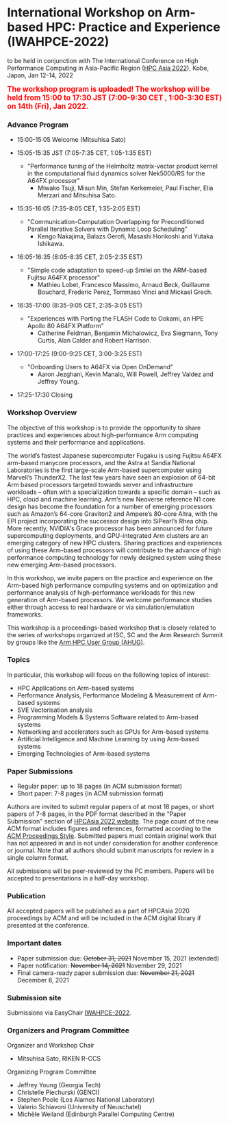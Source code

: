 #  International Workshop on Arm-based HPC: Practice and Experience (IWAHPCE-2022)

<!-- IWAHPCE-2022: https://arm-hpc-user-group.github.io/iwahpce-2022/ -->
to be held in conjunction with The International Conference on High Performance Computing in Asia-Pacific Region ([HPC Asia 2022](http://sighpc.ipsj.or.jp/HPCAsia2022/)), Kobe, Japan, Jan 12-14, 2022 

<span style="font-size: 120%; color: red;"> <strong>
The workshop program is uploaded!
The workshop will be held from 15:00 to 17:30 JST  (7:00-9:30 CET , 1:00-3:30 EST) on 14th (Fri), Jan 2022.
</strong> </span>

### Advance Program

- 15:00-15:05 Welcome (Mitsuhisa Sato)

- 15:05-15:35 JST (7:05-7:35 CET, 1:05-1:35 EST)
  - "Performance tuning of the Helmholtz matrix-vector product kernel in the computational fluid dynamics solver Nek5000/RS for the A64FX processor"
    - Miwako Tsuji, Misun Min, Stefan Kerkemeier, Paul Fischer, Elia Merzari and Mitsuhisa Sato.

- 15:35-16:05 (7:35-8:05 CET, 1:35-2:05 EST)
  - "Communication-Computation Overlapping for Preconditioned Parallel Iterative Solvers with Dynamic Loop Scheduling"
    - Kengo Nakajima, Balazs Gerofi, Masashi Horikoshi and Yutaka Ishikawa.

- 16:05-16:35 (8:05-8:35 CET, 2:05-2:35 EST)
  - "Simple code adaptation to speed-up Smilei on the ARM-based Fujitsu A64FX processor"
    - Mathieu Lobet, Francesco Massimo, Arnaud Beck, Guillaume Bouchard, Frederic Perez, Tommaso Vinci and Mickael Grech.

- 16:35-17:00 (8:35-9:05 CET, 2:35-3:05 EST)
  - "Experiences with Porting the FLASH Code to Ookami, an HPE Apollo 80 A64FX Platform"
    - Catherine Feldman, Benjamin Michalowicz, Eva Siegmann, Tony Curtis, Alan Calder and Robert Harrison.

- 17:00-17:25 (9:00-9:25 CET, 3:00-3:25 EST)
  - "Onboarding Users to A64FX via Open OnDemand"
    - Aaron Jezghani, Kevin Manalo, Will Powell, Jeffrey Valdez and Jeffrey Young.

- 17:25-17:30 Closing

### Workshop Overview
The objective of this workshop is to provide the opportunity to share practices and experiences about high-performance Arm computing systems and their performance and applications. 

The world’s fastest Japanese supercomputer Fugaku is using Fujitsu A64FX arm-based manycore processors, and the Astra at Sandia National Laboratories is the first large-scale Arm-based supercomputer using Marvell’s ThunderX2. The last few years have seen an explosion of 64-bit Arm based processors targeted towards server and infrastructure workloads – often with a specialization towards a specific domain – such as HPC, cloud and machine learning. Arm’s new Neoverse reference N1 core design has become the foundation for a number of emerging processors such as Amazon’s 64-core Graviton2 and Ampere’s 80-core Altra, with the EPI project incorporating the successor design into SiPearl’s Rhea chip. More recently, NVIDIA's Grace processor has been announced for future supercomputing deployments, and GPU-integrated Arm clusters are an emerging category of new HPC clusters.
Sharing practices and experiences of using these Arm-based processors will contribute to the advance of high performance computing technology for newly designed system using these new emerging Arm-based processors.

In this workshop, we invite papers on the practice and experience on the Arm-based high performance computing systems and on optimization and performance analysis of high-performance workloads for this new generation of Arm-based processors. We welcome performance studies either through access to real hardware or via simulation/emulation frameworks.

This workshop is a proceedings-based workshop that is closely related to the series of workshops organized at ISC, SC and the Arm Research Summit by groups like the [Arm HPC User Group (AHUG)](https://a-hug.org/).

### Topics
In particular, this workshop will focus on the following topics of interest:

- HPC Applications on Arm-based systems
- Performance Analysis, Performance Modeling & Measurement of Arm-based systems
- SVE Vectorisation analysis
- Programming Models & Systems Software related to Arm-based systems
- Networking and accelerators such as GPUs for Arm-based systems
- Artificial Intelligence and Machine Learning by using Arm-based systems
- Emerging Technologies of Arm-based systems

### Paper Submissions

- Regular paper: up to 18 pages (in ACM submission format)
- Short paper: 7-8 pages (in ACM submission format)

Authors are invited to submit regular papers of at most 18 pages, or short papers of 7-8 pages, in the PDF format described in the "Paper Submission" section of [HPCAsia 2022 website](http://sighpc.ipsj.or.jp/HPCAsia2022/). The page count of the new ACM format includes figures and references, formatted according to the [ACM Proceedings Style](http://www.acm.org/publications/proceedings-template). Submitted papers must contain original work that has not appeared in and is not under consideration for another conference or journal. Note that all authors should submit manuscripts for review in a single column format.

All submissions will be peer-reviewed by the PC members. Papers will be accepted to presentations in a half-day workshop.

### Publication
All accepted papers will be published as a part of HPCAsia 2020 proceedings by ACM and will be included in the ACM digital library if presented at the conference.

### Important dates
- Paper submission due: ~~October 31, 2021~~ November 15, 2021 (extended)
- Paper notification: ~~November 14, 2021~~ November 29, 2021
- Final camera-ready paper submission due: ~~November 21, 2021~~ December 6, 2021

### Submission site
Submissions via EasyChair [IWAHPCE-2022](https://easychair.org/conferences/?conf=iwahpce22).

### Organizers and Program Committee
Organizer and Workshop Chair
  - Mitsuhisa Sato, RIKEN R-CCS

Organizing Program Committee
  - Jeffrey Young (Georgia Tech)
  - Christelle Piechurski (GENCI)
  - Stephen Poole (Los Alamos National Laboratory)
  - Valerio Schiavoni (University of Neuschatel)
  - Michèle Weiland (Edinburgh Parallel Computing Centre)
